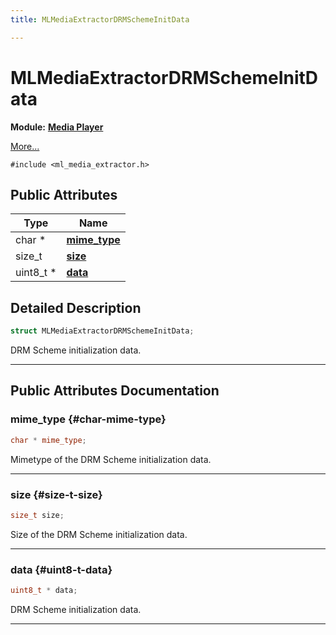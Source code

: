 ```yaml
---
title: MLMediaExtractorDRMSchemeInitData

---
```


# MLMediaExtractorDRMSchemeInitData

**Module:** **[Media Player](/versioned_docs/version-31-Aug-2023/api-ref/api/Modules/group___media_player/group___media_player.md)**



 [More...](#detailed-description)


`#include <ml_media_extractor.h>`

## Public Attributes

| Type           | Name           |
| -------------- | -------------- |
| char * | **[mime_type](/versioned_docs/version-31-Aug-2023/api-ref/api/Modules/group___media_player/struct_m_l_media_extractor_d_r_m_scheme_init_data.md#char-mime-type)**  |
| size_t | **[size](/versioned_docs/version-31-Aug-2023/api-ref/api/Modules/group___media_player/struct_m_l_media_extractor_d_r_m_scheme_init_data.md#size-t-size)**  |
| uint8_t * | **[data](/versioned_docs/version-31-Aug-2023/api-ref/api/Modules/group___media_player/struct_m_l_media_extractor_d_r_m_scheme_init_data.md#uint8-t-data)**  |

## Detailed Description

```cpp
struct MLMediaExtractorDRMSchemeInitData;
```


DRM Scheme initialization data. 





-----------
## Public Attributes Documentation

### mime_type {#char-mime-type}

```cpp
char * mime_type;
```


Mimetype of the DRM Scheme initialization data. 





-----------

### size {#size-t-size}

```cpp
size_t size;
```


Size of the DRM Scheme initialization data. 





-----------

### data {#uint8-t-data}

```cpp
uint8_t * data;
```


DRM Scheme initialization data. 





-----------


